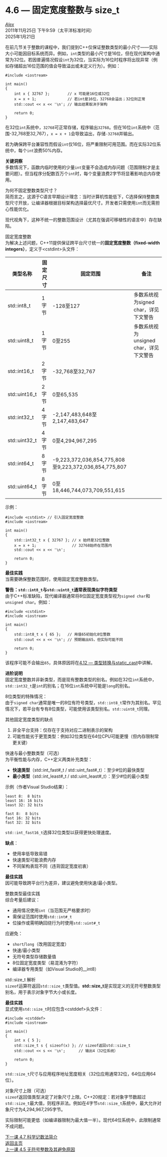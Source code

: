 4.6 — 固定宽度整数与 size_t  
========================================

[*Alex*](https://www.learncpp.com/author/Alex/ "查看 Alex 的所有文章")  
2011年11月25日 下午9:59（太平洋标准时间）  
2025年1月21日  

在前几节关于整数的课程中，我们提到C++仅保证整数类型的最小尺寸——实际大小可能因目标系统而异。例如，`int`类型的最小尺寸是16位，但在现代架构中通常为32位。若因普遍情况假设`int`为32位，当实际为16位时程序将出现异常（例如存储超出16位范围的值会导致溢出或未定义行为）。例如：  
```
#include <iostream>

int main()
{
    int x { 32767 };        // x 可能是16位或32位
    x = x + 1;              // 若int是16位，32768会溢出；32位则正常
    std::cout << x << '\n'; // 输出结果取决于架构

    return 0;
}
```  
在32位`int`系统中，`32768`可正常存储，程序输出`32768`。但在16位`int`系统中（范围-32,768至32,767），`x = x + 1`会导致溢出，存储`-32768`并输出。  

若为确保跨平台兼容性而假设`int`仅16位，将严重限制可用范围。而在实际32位系统中，每个`int`浪费50%内存。  

**关键洞察**  
多数情况下，函数内临时使用的少量`int`变量不会造成内存问题（范围限制才是主要问题）。但当程序分配数百万个`int`时，每个变量浪费2字节将显著影响总内存使用。  

为何不固定整数类型尺寸？  
简而言之，这源于C语言早期设计理念：当时计算机性能低下，C选择保持整数类型尺寸开放，让编译器根据目标架构选择最优尺寸。开发者只需使用`int`而无需担心性能优化。  

现代视角下，这种不统一的整数范围设计（尤其在强调可移植性的语言中）存在缺陷。  

固定宽度整数  
为解决上述问题，C++11提供保证跨平台尺寸统一的**固定宽度整数（fixed-width integers）**，定义于\<cstdint\>头文件：  

| 类型名称           | 固定尺寸 | 固定范围                                  | 备注                                                                 |
|-------------------|---------|------------------------------------------|---------------------------------------------------------------------|
| std::int8_t       | 1字节   | -128至127                                | 多数系统视为signed char，详见下文警告                                |
| std::uint8_t      | 1字节   | 0至255                                   | 多数系统视为unsigned char，详见下文警告                              |
| std::int16_t      | 2字节   | -32,768至32,767                          |                                                                     |
| std::uint16_t     | 2字节   | 0至65,535                                |                                                                     |
| std::int32_t      | 4字节   | -2,147,483,648至2,147,483,647            |                                                                     |
| std::uint32_t     | 4字节   | 0至4,294,967,295                         |                                                                     |
| std::int64_t      | 8字节   | -9,223,372,036,854,775,808至9,223,372,036,854,775,807 |                                                                     |
| std::uint64_t     | 8字节   | 0至18,446,744,073,709,551,615            |                                                                     |  

示例：  
```
#include <cstdint> // 引入固定宽度整数
#include <iostream>

int main()
{
    std::int32_t x { 32767 }; // x 始终是32位整数
    x = x + 1;                // 32768始终在范围内
    std::cout << x << '\n';

    return 0;
}
```  
**最佳实践**  
当需要确保整数范围时，使用固定宽度整数类型。  

**警告：`std::int8_t`与`std::uint8_t`通常表现类似字符类型**  
由于C++标准缺陷，现代编译器通常将8位固定宽度类型视为`signed char`和`unsigned char`。例如：  
```
#include <cstdint>
#include <iostream>

int main()
{
    std::int8_t x { 65 };   // 用值65初始化8位整数
    std::cout << x << '\n'; // 预期输出65，但实际可能不同

    return 0;
}
```  
该程序可能不会输出`65`，具体原因将在[4.12 — 类型转换与static_cast](Chapter-4/lesson4.12-introduction-to-type-conversion-and-static_cast.md)中讲解。  

**进阶说明**  
固定宽度整数并非新类型，而是现有整数类型的别名。例如在32位`int`系统中，`std::int32_t`是`int`的别名；在16位`int`系统中可能是`long`的别名。  

8位类型的特殊情况：  
由于`signed char`通常是唯一的8位有符号类型，`std::int8_t`常作为其别名。罕见情况下，若平台有专有8位类型，可能使用该类型别名。`std::uint8_t`同理。  

其他固定宽度类型的缺点  
1. 非全平台支持：仅存在于支持对应二进制表示的架构  
2. 可能性能劣于更宽类型：例如32位类型在64位CPU可能更慢（但内存限制常更关键）  

快速与最小整数类型（可选）  
为平衡性能与内存，C++定义两类补充类型：  
- **快速类型**（std::int_fast#_t / std::uint_fast#_t）：至少#位的最快类型  
- **最小类型**（std::int_least#_t / std::uint_least#_t）：至少#位的最小类型  

示例（作者Visual Studio结果）：  
```
least 8:  8 bits
least 16: 16 bits
least 32: 32 bits

fast 8:  8 bits
fast 16: 32 bits
fast 32: 32 bits
```  
`std::int_fast16_t`选择32位类型以获得更快处理速度。  

**缺点**：  
- 使用率低导致易错  
- 快速类型可能浪费内存  
- 不同架构表现不同（违背固定宽度初衷）  

**最佳实践**  
因可能导致跨平台行为差异，建议避免使用快速/最小类型。  

整数类型最佳实践  
综合考量后建议：  
* 通用情况使用`int`（当范围无严格要求时）  
* 需保证范围时使用`std::int#_t`  
* 位操作或需明确回绕行为时使用`std::uint#_t`  

应避免：  
* `short`/`long`（改用固定宽度）  
* 快速/最小类型  
* 无符号类型存储数量值  
* 8位固定宽度类型（易混淆为字符）  
* 编译器专用类型（如Visual Studio的__int8）  

std::size_t 解析  
`sizeof`运算符返回`std::size_t`类型值。**std::size_t**是实现定义的无符号整数类型别名，用于表示对象字节大小或长度。  

**最佳实践**  
显式使用`std::size_t`时应包含\<cstddef\>头文件：  
```
#include <cstddef>
#include <iostream>

int main()
{
    int x { 5 };
    std::size_t s { sizeof(x) }; // sizeof返回std::size_t
    std::cout << s << '\n';      // 输出4（32位系统）

    return 0;
}
```  
`std::size_t`尺寸与应用程序地址宽度相关（32位应用通常32位，64位应用64位）。  

对象尺寸上限（可选）  
`sizeof`返回值类型决定了对象尺寸上限。C++20规定：若对象字节数超过`std::size_t`最大值，则程序非法。例如在4字节`std::size_t`系统中，最大允许对象尺寸为4,294,967,295字节。  

实际限制可能更低（如编译器限制为最大值一半）。现代64位系统中，此限制通常不成问题。  

[下一课 4.7 科学记数法简介](Chapter-4/lesson4.7-introduction-to-scientific-notation.md)  
[返回主页](/)  
[上一课 4.5 无符号整数及其避免原因](Chapter-4/lesson4.5-unsigned-integers-and-why-to-avoid-them.md)